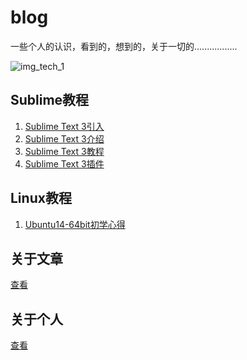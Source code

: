 # blog
一些个人的认识，看到的，想到的，关于一切的.................

![img_tech_1]

## Sublime教程

1. [Sublime Text 3引入][link_tech_1]
2. [Sublime Text 3介绍][link_tech_2]
3. [Sublime Text 3教程][link_tech_3]
4. [Sublime Text 3插件][link_tech_4]

## Linux教程

1. [Ubuntu14-64bit初学心得][link_tech_linux_1]

## 关于文章

[查看][link_me_2]

## 关于个人

[查看][link_me_1]










[link_tech_1]:https://github.com/star45/blog/blob/master/blogTech/SublimeText3/1_ST3引入.md  "关于Sublime Text 引入介绍" 
[link_tech_2]:https://github.com/star45/blog/blob/master/blogTech/SublimeText3/2_ST3介绍.md  "关于Sublime Text 3 自身介绍" 
[link_tech_3]:https://github.com/star45/blog/blob/master/blogTech/SublimeText3/3_ST3教程.md  "关于Sublime Text 3 教程介绍" 
[link_tech_4]:https://github.com/star45/blog/blob/master/blogTech/SublimeText3/4_ST3插件.md  "关于Sublime Text 3 插件介绍" 


[link_tech_linux_1]:https://github.com/star45/blog/blob/master/blogTech/Linux/学习linux-Ubuntu14-64bit服务器版本-接触.md  "关于Sublime Text 3 教程介绍"

[link_me_1]:http://weibo.com/starsxlk  "个人微博"
[link_me_2]:http://blog.csdn.net/yangwangxlk  "个人博客"
 

[img_tech_1]:https://github.com/star45/blog/blob/master/blogTech/a.jpg "刘若英" 


